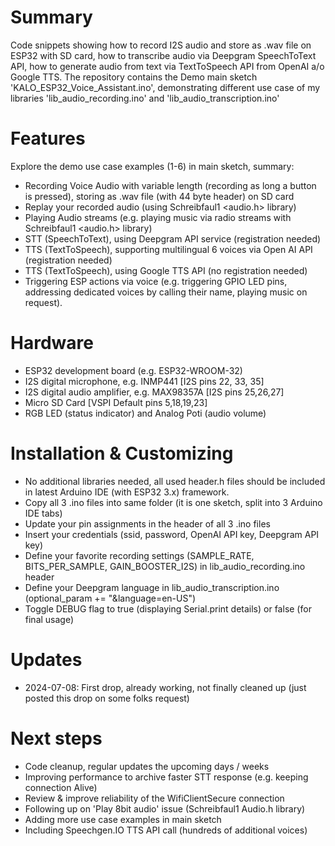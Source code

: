 # Summary
Code snippets showing how to record I2S audio and store as .wav file on ESP32 with SD card, how to transcribe audio via Deepgram SpeechToText API, how to generate audio from text via TextToSpeech API from OpenAI a/o Google TTS. The repository contains the Demo main sketch  'KALO_ESP32_Voice_Assistant.ino', demonstrating different use case of my libraries 'lib_audio_recording.ino' and 'lib_audio_transcription.ino'  

# Features
Explore the demo use case examples (1-6) in main sketch, summary:
- Recording Voice Audio with variable length (recording as long a button is pressed), storing as .wav file (with 44 byte header) on SD card  
- Replay your recorded audio (using Schreibfaul1 <audio.h> library) 
- Playing Audio streams (e.g. playing music via radio streams with Schreibfaul1 <audio.h> library)
- STT (SpeechToText), using Deepgram API service (registration needed)  
- TTS (TextToSpeech), supporting multilingual 6 voices via Open AI API (registration needed)
- TTS (TextToSpeech), using Google TTS API (no registration needed)  
- Triggering ESP actions via voice (e.g. triggering GPIO LED pins, addressing dedicated voices by calling their name, playing music on request).

# Hardware
- ESP32 development board (e.g. ESP32-WROOM-32)
- I2S digital microphone, e.g. INMP441 [I2S pins 22, 33, 35]          
- I2S digital audio amplifier, e.g. MAX98357A [I2S pins 25,26,27]
- Micro SD Card [VSPI Default pins 5,18,19,23] 
- RGB LED (status indicator) and Analog Poti (audio volume)

# Installation & Customizing
- No additional libraries needed, all used header.h files should be included in latest Arduino IDE (with ESP32 3.x) framework.
- Copy all 3 .ino files into same folder (it is one sketch, split into 3 Arduino IDE tabs)
- Update your pin assignments in the header of all 3 .ino files
- Insert your credentials (ssid, password, OpenAI API key, Deepgram API key)
- Define your favorite recording settings (SAMPLE_RATE, BITS_PER_SAMPLE, GAIN_BOOSTER_I2S) in lib_audio_recording.ino header
- Define your Deepgram language in lib_audio_transcription.ino (optional_param += "&language=en-US")
- Toggle DEBUG flag to true (displaying Serial.print details) or false (for final usage)

# Updates
- 2024-07-08: First drop, already working, not finally cleaned up (just posted this drop on some folks request)

# Next steps
- Code cleanup, regular updates the upcoming days / weeks
- Improving performance to archive faster STT response (e.g. keeping connection Alive)
- Review & improve reliability of the WifiClientSecure connection
- Following up on 'Play 8bit audio' issue (Schreibfaul1 Audio.h library)
- Adding more use case examples in main sketch
- Including Speechgen.IO TTS API call (hundreds of additional voices)

